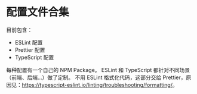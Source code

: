 # 配置文件合集

目前包含：

- ESLint 配置
- Prettier 配置
- TypeScript 配置

每种配置有一个自己的 NPM Package。
ESLint 和 TypeScript 都针对不同场景（前端、后端...）做了定制。
不用 ESLint 格式化代码，这部分交给 Prettier，原因见：<https://typescript-eslint.io/linting/troubleshooting/formatting/>。
